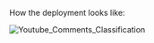 
How the deployment looks like:

![Youtube_Comments_Classification](https://github.com/user-attachments/assets/3f6269e6-b534-46af-8e42-5b1f400699e8)
